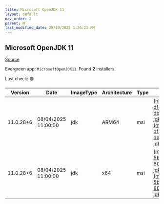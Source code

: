 ```yaml
---
title: Microsoft OpenJDK 11
layout: default
nav_order: 2
parent: M
last_modified_date: 29/10/2025 1:26:23 PM
---
```


## Microsoft OpenJDK 11

[Source](https://www.microsoft.com/openjdk)

Evergreen app: `MicrosoftOpenJDK11`. Found **2** installers.

Last check: 🟢

| Version   | Date                | ImageType | Architecture | Type | URI                                                                                                                                                                                                                                                                                                                                                |
| --------- | ------------------- | --------- | ------------ | ---- | -------------------------------------------------------------------------------------------------------------------------------------------------------------------------------------------------------------------------------------------------------------------------------------------------------------------------------------------------- |
| 11.0.28+6 | 08/04/2025 11:00:00 | jdk       | ARM64        | msi  | [https://download.visualstudio.microsoft.com/download/pr/164ec61a-df31-4835-b6ff-db83991242eb/b0bd11f0eb868d34adf2bcad8d3b6448/microsoft-jdk-11.0.28-windows-aarch64.msi](https://download.visualstudio.microsoft.com/download/pr/164ec61a-df31-4835-b6ff-db83991242eb/b0bd11f0eb868d34adf2bcad8d3b6448/microsoft-jdk-11.0.28-windows-aarch64.msi) |
| 11.0.28+6 | 08/04/2025 11:00:00 | jdk       | x64          | msi  | [https://download.visualstudio.microsoft.com/download/pr/f1713612-5bc7-4ad0-bd0e-80e76017d18e/425490bef8df11bbf66a1f47414b6d89/microsoft-jdk-11.0.28-windows-x64.msi](https://download.visualstudio.microsoft.com/download/pr/f1713612-5bc7-4ad0-bd0e-80e76017d18e/425490bef8df11bbf66a1f47414b6d89/microsoft-jdk-11.0.28-windows-x64.msi)         |
